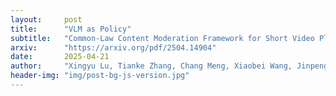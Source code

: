 ```yaml
---
layout:     post
title:      "VLM as Policy"
subtitle:   "Common-Law Content Moderation Framework for Short Video Platform"
arxiv:      "https://arxiv.org/pdf/2504.14904"
date:       2025-04-21
author:     "Xingyu Lu, Tianke Zhang, Chang Meng, Xiaobei Wang, Jinpeng Wang, Yi-Fan Zhang, Shisong Tang, Changyi Liu, Haojie Ding, Kaiyu Jiang, Kaiyu Tang, Bin Wen, Hai-Tao Zheng, Fan Yang, Tingting Gao, Di Zhang, Kun Gai"
header-img: "img/post-bg-js-version.jpg"
---
```

